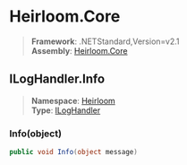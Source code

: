 # Heirloom.Core

> **Framework**: .NETStandard,Version=v2.1  
> **Assembly**: [Heirloom.Core][0]  

## ILogHandler.Info

> **Namespace**: [Heirloom][0]  
> **Type**: [ILogHandler][1]  

### Info(object)

```cs
public void Info(object message)
```

[0]: ../Heirloom.Core.md
[1]: Heirloom.ILogHandler.md
